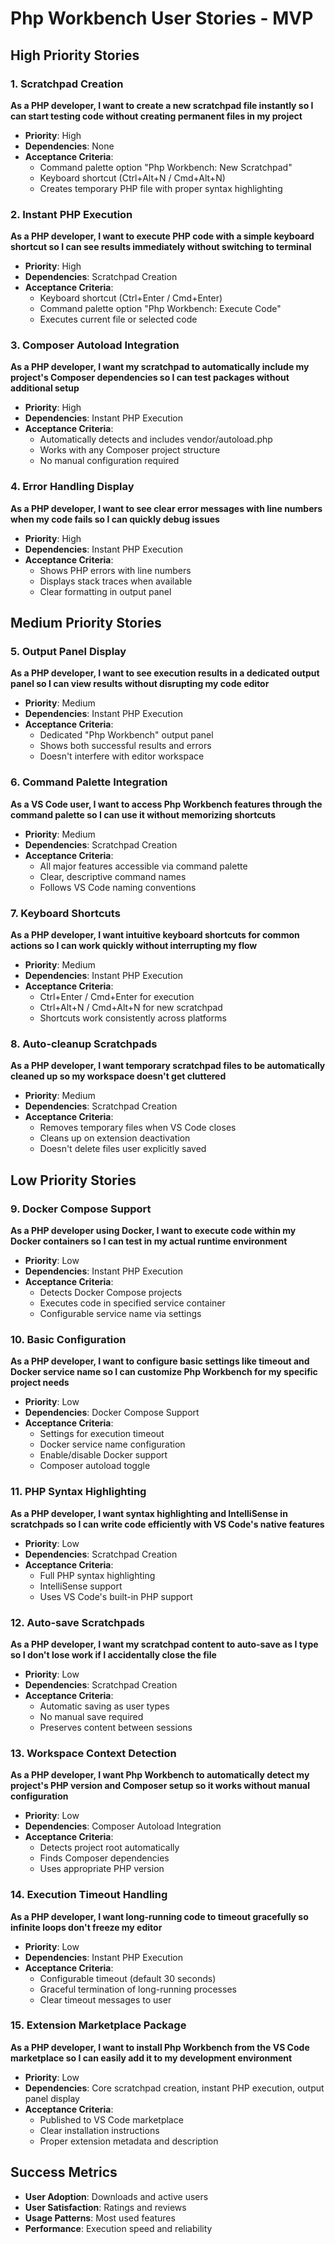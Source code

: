 # Php Workbench User Stories - MVP

## High Priority Stories

### 1. Scratchpad Creation

**As a PHP developer, I want to create a new scratchpad file instantly so I can start testing code without creating permanent files in my project**

- **Priority**: High
- **Dependencies**: None
- **Acceptance Criteria**:
  - Command palette option "Php Workbench: New Scratchpad"
  - Keyboard shortcut (Ctrl+Alt+N / Cmd+Alt+N)
  - Creates temporary PHP file with proper syntax highlighting

### 2. Instant PHP Execution

**As a PHP developer, I want to execute PHP code with a simple keyboard shortcut so I can see results immediately without switching to terminal**

- **Priority**: High
- **Dependencies**: Scratchpad Creation
- **Acceptance Criteria**:
  - Keyboard shortcut (Ctrl+Enter / Cmd+Enter)
  - Command palette option "Php Workbench: Execute Code"
  - Executes current file or selected code

### 3. Composer Autoload Integration

**As a PHP developer, I want my scratchpad to automatically include my project's Composer dependencies so I can test packages without additional setup**

- **Priority**: High
- **Dependencies**: Instant PHP Execution
- **Acceptance Criteria**:
  - Automatically detects and includes vendor/autoload.php
  - Works with any Composer project structure
  - No manual configuration required

### 4. Error Handling Display

**As a PHP developer, I want to see clear error messages with line numbers when my code fails so I can quickly debug issues**

- **Priority**: High
- **Dependencies**: Instant PHP Execution
- **Acceptance Criteria**:
  - Shows PHP errors with line numbers
  - Displays stack traces when available
  - Clear formatting in output panel

## Medium Priority Stories

### 5. Output Panel Display

**As a PHP developer, I want to see execution results in a dedicated output panel so I can view results without disrupting my code editor**

- **Priority**: Medium
- **Dependencies**: Instant PHP Execution
- **Acceptance Criteria**:
  - Dedicated "Php Workbench" output panel
  - Shows both successful results and errors
  - Doesn't interfere with editor workspace

### 6. Command Palette Integration

**As a VS Code user, I want to access Php Workbench features through the command palette so I can use it without memorizing shortcuts**

- **Priority**: Medium
- **Dependencies**: Scratchpad Creation
- **Acceptance Criteria**:
  - All major features accessible via command palette
  - Clear, descriptive command names
  - Follows VS Code naming conventions

### 7. Keyboard Shortcuts

**As a PHP developer, I want intuitive keyboard shortcuts for common actions so I can work quickly without interrupting my flow**

- **Priority**: Medium
- **Dependencies**: Instant PHP Execution
- **Acceptance Criteria**:
  - Ctrl+Enter / Cmd+Enter for execution
  - Ctrl+Alt+N / Cmd+Alt+N for new scratchpad
  - Shortcuts work consistently across platforms

### 8. Auto-cleanup Scratchpads

**As a PHP developer, I want temporary scratchpad files to be automatically cleaned up so my workspace doesn't get cluttered**

- **Priority**: Medium
- **Dependencies**: Scratchpad Creation
- **Acceptance Criteria**:
  - Removes temporary files when VS Code closes
  - Cleans up on extension deactivation
  - Doesn't delete files user explicitly saved

## Low Priority Stories

### 9. Docker Compose Support

**As a PHP developer using Docker, I want to execute code within my Docker containers so I can test in my actual runtime environment**

- **Priority**: Low
- **Dependencies**: Instant PHP Execution
- **Acceptance Criteria**:
  - Detects Docker Compose projects
  - Executes code in specified service container
  - Configurable service name via settings

### 10. Basic Configuration

**As a PHP developer, I want to configure basic settings like timeout and Docker service name so I can customize Php Workbench for my specific project needs**

- **Priority**: Low
- **Dependencies**: Docker Compose Support
- **Acceptance Criteria**:
  - Settings for execution timeout
  - Docker service name configuration
  - Enable/disable Docker support
  - Composer autoload toggle

### 11. PHP Syntax Highlighting

**As a PHP developer, I want syntax highlighting and IntelliSense in scratchpads so I can write code efficiently with VS Code's native features**

- **Priority**: Low
- **Dependencies**: Scratchpad Creation
- **Acceptance Criteria**:
  - Full PHP syntax highlighting
  - IntelliSense support
  - Uses VS Code's built-in PHP support

### 12. Auto-save Scratchpads

**As a PHP developer, I want my scratchpad content to auto-save as I type so I don't lose work if I accidentally close the file**

- **Priority**: Low
- **Dependencies**: Scratchpad Creation
- **Acceptance Criteria**:
  - Automatic saving as user types
  - No manual save required
  - Preserves content between sessions

### 13. Workspace Context Detection

**As a PHP developer, I want Php Workbench to automatically detect my project's PHP version and Composer setup so it works without manual configuration**

- **Priority**: Low
- **Dependencies**: Composer Autoload Integration
- **Acceptance Criteria**:
  - Detects project root automatically
  - Finds Composer dependencies
  - Uses appropriate PHP version

### 14. Execution Timeout Handling

**As a PHP developer, I want long-running code to timeout gracefully so infinite loops don't freeze my editor**

- **Priority**: Low
- **Dependencies**: Instant PHP Execution
- **Acceptance Criteria**:
  - Configurable timeout (default 30 seconds)
  - Graceful termination of long-running processes
  - Clear timeout messages to user

### 15. Extension Marketplace Package

**As a PHP developer, I want to install Php Workbench from the VS Code marketplace so I can easily add it to my development environment**

- **Priority**: Low
- **Dependencies**: Core scratchpad creation, instant PHP execution, output panel display
- **Acceptance Criteria**:
  - Published to VS Code marketplace
  - Clear installation instructions
  - Proper extension metadata and description

## Success Metrics

- **User Adoption**: Downloads and active users
- **User Satisfaction**: Ratings and reviews
- **Usage Patterns**: Most used features
- **Performance**: Execution speed and reliability
